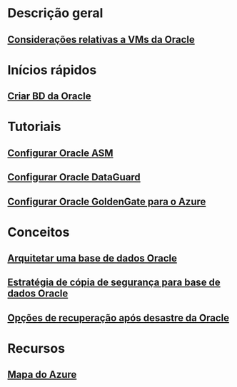# Descrição geral

## [Considerações relativas a VMs da Oracle](oracle-considerations.md)

# Inícios rápidos

## [Criar BD da Oracle](oracle-database-quick-create.md)

# Tutoriais

## [Configurar Oracle ASM](configure-oracle-asm.md)

## [Configurar Oracle DataGuard](configure-oracle-dataguard.md)

## [Configurar Oracle GoldenGate para o Azure](configure-oracle-golden-gate.md)

# Conceitos

## [Arquitetar uma base de dados Oracle](oracle-design.md)

## [Estratégia de cópia de segurança para base de dados Oracle](oracle-backup-recovery.md)

## [Opções de recuperação após desastre da Oracle](oracle-disaster-recovery.md)

# Recursos

## [Mapa do Azure](https://azure.microsoft.com/roadmap/)

